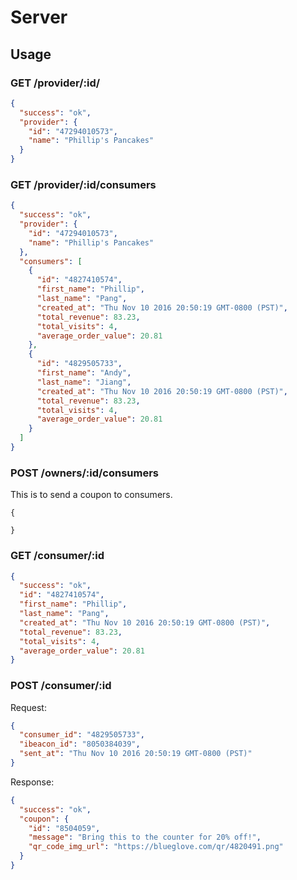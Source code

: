 # Server

## Usage

### GET /provider/:id/

```json
{
  "success": "ok",
  "provider": {
    "id": "47294010573",
    "name": "Phillip's Pancakes"
  }
}
```

### GET /provider/:id/consumers

```json
{
  "success": "ok",
  "provider": {
    "id": "47294010573",
    "name": "Phillip's Pancakes"
  },
  "consumers": [
    {
      "id": "4827410574",
      "first_name": "Phillip",
      "last_name": "Pang",
      "created_at": "Thu Nov 10 2016 20:50:19 GMT-0800 (PST)",
      "total_revenue": 83.23,
      "total_visits": 4,
      "average_order_value": 20.81
    },
    {
      "id": "4829505733",
      "first_name": "Andy",
      "last_name": "Jiang",
      "created_at": "Thu Nov 10 2016 20:50:19 GMT-0800 (PST)",
      "total_revenue": 83.23,
      "total_visits": 4,
      "average_order_value": 20.81
    }
  ]
}
```

### POST /owners/:id/consumers

This is to send a coupon to consumers.

```
{

}
```

### GET /consumer/:id

```json
{
  "success": "ok",
  "id": "4827410574",
  "first_name": "Phillip",
  "last_name": "Pang",
  "created_at": "Thu Nov 10 2016 20:50:19 GMT-0800 (PST)",
  "total_revenue": 83.23,
  "total_visits": 4,
  "average_order_value": 20.81
}
```

### POST /consumer/:id

Request:

```json
{
  "consumer_id": "4829505733",
  "ibeacon_id": "8050384039",
  "sent_at": "Thu Nov 10 2016 20:50:19 GMT-0800 (PST)"
}
```

Response:

```json
{
  "success": "ok",
  "coupon": {
    "id": "8504059",
    "message": "Bring this to the counter for 20% off!",
    "qr_code_img_url": "https://blueglove.com/qr/4820491.png"
  }
}
```

